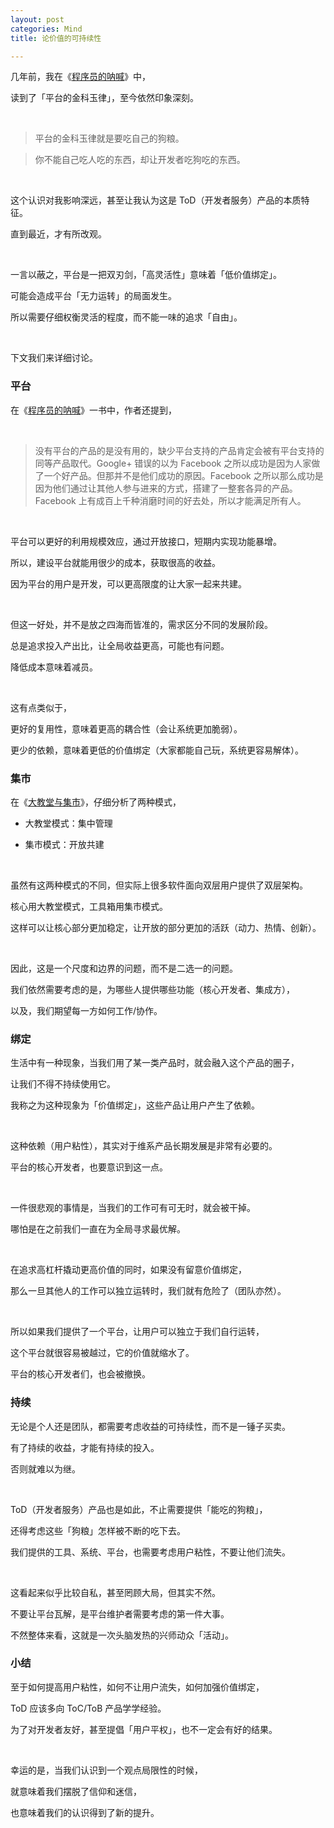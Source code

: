 ```yaml
---
layout: post
categories: Mind
title: 论价值的可持续性

---
```


几年前，我在《[程序员的呐喊](https://book.douban.com/subject/25884108/)》中，

读到了「平台的金科玉律」，至今依然印象深刻。

<br/>

> 平台的金科玉律就是要吃自己的狗粮。

> 你不能自己吃人吃的东西，却让开发者吃狗吃的东西。

<br/>

这个认识对我影响深远，甚至让我认为这是 ToD（开发者服务）产品的本质特征。

直到最近，才有所改观。

<br/>

一言以蔽之，平台是一把双刃剑，「高灵活性」意味着「低价值绑定」。

可能会造成平台「无力运转」的局面发生。

所以需要仔细权衡灵活的程度，而不能一味的追求「自由」。

<br/>

下文我们来详细讨论。

### 平台

在《[程序员的呐喊](https://book.douban.com/subject/25884108/)》一书中，作者还提到，

<br/>

> 没有平台的产品的是没有用的，缺少平台支持的产品肯定会被有平台支持的同等产品取代。Google+ 错误的以为 Facebook 之所以成功是因为人家做了一个好产品。但那并不是他们成功的原因。Facebook 之所以那么成功是因为他们通过让其他人参与进来的方式，搭建了一整套各异的产品。Facebook 上有成百上千种消磨时间的好去处，所以才能满足所有人。

<br/>

平台可以更好的利用规模效应，通过开放接口，短期内实现功能暴增。

所以，建设平台就能用很少的成本，获取很高的收益。

因为平台的用户是开发，可以更高限度的让大家一起来共建。

<br/>

但这一好处，并不是放之四海而皆准的，需求区分不同的发展阶段。

总是追求投入产出比，让全局收益更高，可能也有问题。

降低成本意味着减员。

<br/>

这有点类似于，

更好的复用性，意味着更高的耦合性（会让系统更加脆弱）。

更少的依赖，意味着更低的价值绑定（大家都能自己玩，系统更容易解体）。

### 集市

在《[大教堂与集市](https://book.douban.com/subject/25881855/)》，仔细分析了两种模式，

- 大教堂模式：集中管理

- 集市模式：开放共建

<br/>

虽然有这两种模式的不同，但实际上很多软件面向双层用户提供了双层架构。

核心用大教堂模式，工具箱用集市模式。

这样可以让核心部分更加稳定，让开放的部分更加的活跃（动力、热情、创新）。

<br/>

因此，这是一个尺度和边界的问题，而不是二选一的问题。

我们依然需要考虑的是，为哪些人提供哪些功能（核心开发者、集成方），

以及，我们期望每一方如何工作/协作。

### 绑定

生活中有一种现象，当我们用了某一类产品时，就会融入这个产品的圈子，

让我们不得不持续使用它。

我称之为这种现象为「价值绑定」，这些产品让用户产生了依赖。

<br/>

这种依赖（用户粘性），其实对于维系产品长期发展是非常有必要的。

平台的核心开发者，也要意识到这一点。

<br/>

一件很悲观的事情是，当我们的工作可有可无时，就会被干掉。

哪怕是在之前我们一直在为全局寻求最优解。

<br/>

在追求高杠杆撬动更高价值的同时，如果没有留意价值绑定，

那么一旦其他人的工作可以独立运转时，我们就有危险了（团队亦然）。

<br/>

所以如果我们提供了一个平台，让用户可以独立于我们自行运转，

这个平台就很容易被越过，它的价值就缩水了。

平台的核心开发者们，也会被撤换。

### 持续

无论是个人还是团队，都需要考虑收益的可持续性，而不是一锤子买卖。

有了持续的收益，才能有持续的投入。

否则就难以为继。

<br/>

ToD（开发者服务）产品也是如此，不止需要提供「能吃的狗粮」，

还得考虑这些「狗粮」怎样被不断的吃下去。

我们提供的工具、系统、平台，也需要考虑用户粘性，不要让他们流失。

<br/>

这看起来似乎比较自私，甚至罔顾大局，但其实不然。

不要让平台瓦解，是平台维护者需要考虑的第一件大事。

不然整体来看，这就是一次头脑发热的兴师动众「活动」。

### 小结

至于如何提高用户粘性，如何不让用户流失，如何加强价值绑定，

ToD 应该多向 ToC/ToB 产品学学经验。

为了对开发者友好，甚至提倡「用户平权」，也不一定会有好的结果。

<br/>

幸运的是，当我们认识到一个观点局限性的时候，

就意味着我们摆脱了信仰和迷信，

也意味着我们的认识得到了新的提升。
